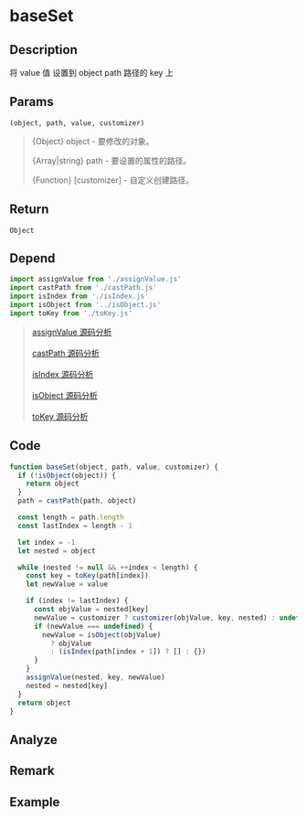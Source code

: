 # baseSet 

## Description 
将 value 值 设置到 object path 路径的 key 上
## Params
`(object, path, value, customizer)`
> {Object} object - 要修改的对象。
>
> {Array|string} path - 要设置的属性的路径。
>
> {Function} [customizer] - 自定义创建路径。
>

## Return
`Object`
## Depend
```js
import assignValue from './assignValue.js'
import castPath from './castPath.js'
import isIndex from './isIndex.js'
import isObject from '../isObject.js'
import toKey from './toKey.js'
```
> [assignValue 源码分析](./assignValue.md)
> <br/>
> <br/>
> [castPath 源码分析](./castPath.md)
> <br/>
> <br/>
> [isIndex 源码分析](./isIndex.md)
> <br/>
> <br/>
> [isObject 源码分析](../export/isObject.md)
> <br/>
> <br/>
> [toKey 源码分析](./toKey.md)

## Code
```js
function baseSet(object, path, value, customizer) {
  if (!isObject(object)) {
    return object
  }
  path = castPath(path, object)

  const length = path.length
  const lastIndex = length - 1

  let index = -1
  let nested = object

  while (nested != null && ++index < length) {
    const key = toKey(path[index])
    let newValue = value

    if (index != lastIndex) {
      const objValue = nested[key]
      newValue = customizer ? customizer(objValue, key, nested) : undefined
      if (newValue === undefined) {
        newValue = isObject(objValue)
          ? objValue
          : (isIndex(path[index + 1]) ? [] : {})
      }
    }
    assignValue(nested, key, newValue)
    nested = nested[key]
  }
  return object
}
```
## Analyze

## Remark

## Example
